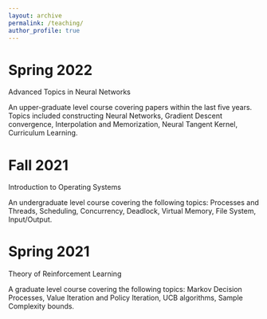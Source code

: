 ```yaml
---
layout: archive
permalink: /teaching/
author_profile: true
---
```


Spring 2022
======
Advanced Topics in Neural Networks

An upper-graduate level course covering papers within the last five years. 
Topics included constructing Neural Networks, Gradient Descent convergence, Interpolation and Memorization, Neural Tangent Kernel, Curriculum Learning.

Fall 2021
======
Introduction to Operating Systems

An undergraduate level course covering the following topics: Processes and Threads, Scheduling, Concurrency, Deadlock, Virtual Memory, File System, Input/Output.

Spring 2021
======
Theory of Reinforcement Learning

A graduate level course covering the following topics: Markov Decision Processes, Value Iteration and Policy Iteration, UCB algorithms, Sample Complexity bounds.